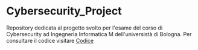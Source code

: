 # Cybersecurity_Project
Repository dedicata al progetto svolto per l'esame del corso di Cybersecurity ad Ingegneria Informatica M dell'universistà di Bologna.
Per consultare il codice visitare [Codice](https://github.com/Audio-DeepFake-Synthesizer-Detector/Audio-DeepFake-Synthesizer-Detector)
